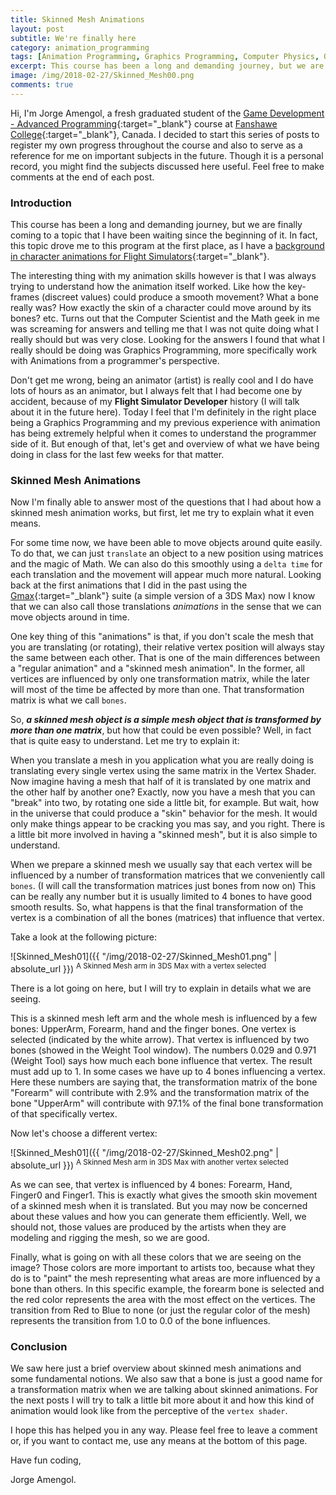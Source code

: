 ```yaml
---
title: Skinned Mesh Animations
layout: post
subtitle: We're finally here
category: animation_programming
tags: [Animation Programming, Graphics Programming, Computer Physics, OpenGL]
excerpt: This course has been a long and demanding journey, but we are finally coming to a topic that I have been waiting since the beginning. In fact, this topic drove me to this program at the first place, as I have a background in character animations. The interesting thing with my animation skills however is that I was always trying to understand how the animation itself worked. Like how the key-frames (discreet values) could produce a smooth movement? What a bone really was? How exactly the skin of a character could move around by its bones? etc.
image: /img/2018-02-27/Skinned_Mesh00.png
comments: true
---
```


Hi, I'm Jorge Amengol, a fresh graduated student of the [Game Development - Advanced Programming](https://www.fanshawec.ca/programs-and-courses/program/gdp1-game-development-advanced-programming/next-year){:target="_blank"} course at [Fanshawe College](https://www.fanshawec.ca/){:target="_blank"}, Canada. I decided to start this series of posts to register my own progress throughout the course and also to serve as a reference for me on important subjects in the future. Though it is a personal record, you might find the subjects discussed here useful. Feel free to make comments at the end of each post.

### Introduction

This course has been a long and demanding journey, but we are finally coming to a topic that I have been waiting since the beginning of it. In fact, this topic drove me to this program at the first place, as I have a [background in character animations for Flight Simulators](https://www.youtube.com/watch?v=28iLV-tjseA&list=PLQRI4GFL6REVO1k4Nmcy3nCDFGEaSpCy_){:target="_blank"}. 

The interesting thing with my animation skills however is that I was always trying to understand how the animation itself worked. Like how the key-frames (discreet values) could produce a smooth movement? What a bone really was? How exactly the skin of a character could move around by its bones? etc. Turns out that the Computer Scientist and the Math geek in me was screaming for answers and telling me that I was not quite doing what I really should but was very close. Looking for the answers I found that what I really should be doing was Graphics Programming, more specifically work with Animations from a programmer's perspective.  

Don't get me wrong, being an animator (artist) is really cool and I do have lots of hours as an animator, but I always felt that I had become one by accident, because of my **Flight Simulator Developer** history (I will talk about it in the future here). Today I feel that I'm definitely in the right place being a Graphics Programming and my previous experience with animation has being extremely helpful when it comes to understand the programmer side of it. But enough of that, let's get and overview of what we have being doing in class for the last few weeks for that matter.

### Skinned Mesh Animations

Now I'm finally able to answer most of the questions that I had about how a skinned mesh animation works, but first, let me try to explain what it even means.  

For some time now, we have been able to move objects around quite easily. To do that, we can just `translate` an object to a new position using matrices and the magic of Math. We can also do this smoothly using a `delta time` for each translation and the movement will appear much more natural. Looking back at the first animations that I did in the past using the [Gmax](https://en.wikipedia.org/wiki/Gmax){:target="_blank"} suite (a simple version of a 3DS Max) now I know that we can also call those translations *animations* in the sense that we can move objects around in time.

One key thing of this "animations" is that, if you don't scale the mesh that you are translating (or rotating), their relative vertex position will always stay the same between each other. That is one of the main differences between a "regular animation" and a "skinned mesh animation". In the former, all vertices are influenced by only one transformation matrix, while the later will most of the time be affected by more than one. That transformation matrix is what we call `bones`.

So, ***a skinned mesh object is a simple mesh object that is transformed by more than one matrix***, but how that could be even possible? Well, in fact that is quite easy to understand. Let me try to explain it:

When you translate a mesh in you application what you are really doing is translating every single vertex using the same matrix in the Vertex Shader.  
Now imagine having a mesh that half of it is translated by one matrix and the other half by another one? Exactly, now you have a mesh that you can "break" into two, by rotating one side a little bit, for example. But wait, how in the universe that could produce a "skin" behavior for the mesh. It would only make things appear to be cracking you mas say, and you right. There is a little bit more involved in having a "skinned mesh", but it is also simple to understand.

When we prepare a skinned mesh we usually say that each vertex will be influenced by a number of transformation matrices that we conveniently call `bones`. (I will call the transformation matrices just bones from now on) This can be really any number but it is usually limited to 4 bones to have good smooth results. So, what happens is that the final transformation of the vertex is a combination of all the bones (matrices) that influence that vertex.

Take a look at the following picture: 

![Skinned_Mesh01]({{ "/img/2018-02-27/Skinned_Mesh01.png" | absolute_url }})
<sup>A Skinned Mesh arm in 3DS Max with a vertex selected</sup>

There is a lot going on here, but I will try to explain in details what we are seeing.  

This is a skinned mesh left arm and the whole mesh is influenced by a few bones: UpperArm, Forearm, hand and the finger bones. 
One vertex is selected (indicated by the white arrow). That vertex is influenced by two bones (showed in the Weight Tool window). The numbers 0.029 and 0.971 (Weight Tool) says how much each bone influence that vertex. The result must add up to 1. In some cases we have up to 4 bones influencing a vertex. Here these numbers are saying that, the transformation matrix of the bone "Forearm" will contribute with 2.9% and the transformation matrix of the bone "UpperArm" will contribute with 97.1% of the final bone transformation of that specifically vertex.

Now let's choose a different vertex:

![Skinned_Mesh01]({{ "/img/2018-02-27/Skinned_Mesh02.png" | absolute_url }})
<sup>A Skinned Mesh arm in 3DS Max with another vertex selected</sup>

As we can see, that vertex is influenced by 4 bones: Forearm, Hand, Finger0 and Finger1. This is exactly what gives the smooth skin movement of a skinned mesh when it is translated. But you may now be concerned about these values and how you can generate them efficiently. Well, we should not, those values are produced by the artists when they are modeling and rigging the mesh, so we are good.  

Finally, what is going on with all these colors that we are seeing on the image? Those colors are more important to artists too, because what they do is to "paint" the mesh representing what areas are more influenced by a bone than others. In this specific example, the forearm bone is selected and the red color represents the area with the most effect on the vertices. The transition from Red to Blue to none (or just the regular color of the mesh) represents the transition from 1.0 to 0.0 of the bone influences.

### Conclusion

We saw here just a brief overview about skinned mesh animations and some fundamental notions. We also saw that a bone is just a good name for a transformation matrix when we are talking about skinned animations. For the next posts I will try to talk a little bit more about it and how this kind of animation would look like from the perceptive of the `vertex shader`.

I hope this has helped you in any way. Please feel free to leave a comment or, if you want to contact me, use any means at the bottom of this page.

Have fun coding,

Jorge Amengol.
